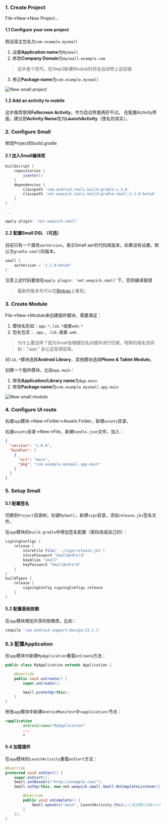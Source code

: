 ### 1. Create Project
File->New->New Project...

#### 1.1 Configure your new project

假设宿主包名为`com.example.mysmall`

1. 设置**Application name**为`MySmall`
2. 修改**Company Domain**为`mysmall.example.com`

  > 这步是个技巧，在Step3新建Module时将会自动带上该前缀
  
3. 修正**Package name**为`com.example.mysmall`

![New small project][anim-new-prj]

#### 1.2 Add an activity to mobile

这步推荐使用**Fullscreen Activity**，作为启动界面再好不过。
在配置Activity界面，建议把**Activity Name**改为**LaunchActivity**（使名符其实）。

### 2. Configure Small

修改Project的build.gradle

#### 2.1 加入Small编译库

```groovy
buildscript {
    repositories {
        jcenter()
    }
    dependencies {
        classpath 'com.android.tools.build:gradle:1.3.0'
        classpath 'net.wequick.tools.build:gradle-small:1.1.0-beta4'
    }
}

...

apply plugin: 'net.wequick.small'
```

#### 2.2 配置Small DSL （可选）

目前只有一个属性`aarVersion`，表示Small aar的代码库版本。如果没有设置，默认为`gradle-small`的版本。

```groovy
small {
    aarVersion = '1.1.0-beta9'
}
```

注意上述代码要放在`apply plugin: 'net.wequick.small'`下，否则编译报错

> 最新的版本号可以在[Bintray][bintray]上看到。

### 3. Create Module

File->New->Module来创建插件模块，需要满足：

1. 模块名形如：`app.*`, `lib.*`或者`web.*`
2. 包名包含：`.app.`, `.lib.`或者`.web.`

  > 为什么要这样？因为Small会根据包名对插件进行归类，特殊的域名空间如：“.app.” 会让这变得容易。

对`lib.*`模块选择**Android Library**，其他模块选择**Phone & Tablet Module**。

创建一个插件模块，比如`app.main`：

1. 修改**Application/Library name**为`App.main`
2. 修改**Package name**为`com.example.mysmall.app.main`

  ![New small module][anim-new-md]
  
### 4. Configure UI route

右键`app`模块->New->Folder->Assets Folder，新建`assets`目录，

右键`assets`目录->New->File，新建`bundle.json`文件，加入：

```json
{
  "version": "1.0.0",
  "bundles": [
    {
      "uri": "main",
      "pkg": "com.example.mysmall.app.main"
    }
  ]
}
```

### 5. Setup Small

#### 5.1 配置签名

切换到`Project`目录树，右键`MySmall`，新建`sign`目录，添加`release.jks`签名文件。

在`app`模块的`build.gradle`中增加签名配置（密码改成自己的）：

```groovy
signingConfigs {
    release {
        storeFile file('../sign/release.jks')
        storePassword "5mall@ndro!d"
        keyAlias "small"
        keyPassword "5mall@ndro!d"
    }
}
buildTypes {
    release {
        signingConfig signingConfigs.release
    }
}
```

#### 5.2 配置基础依赖

在`app`模块增加共享的依赖库，比如：

```groovy
compile 'com.android.support:design:23.1.1'
```

### 5.3 配置Application

在`app`模块中新建`MyApplication`重载`onCreate`方法：

```java
public class MyApplication extends Application {

    @Override
    public void onCreate() {
        super.onCreate();

        Small.preSetUp(this);
    }
}
```

修改`app`模块中新建`AndroidManifest`中`<application>`节点：
```xml
<application
        android:name="MyApplication"
        ...
        >
```

#### 5.4 加载插件

在`app`模块的`LaunchActivity`重载`onStart`方法：

```java
@Override
protected void onStart() {
    super.onStart();
    Small.setBaseUri("http://example.com/");
    Small.setUp(this, new net.wequick.small.Small.OnCompleteListener() {

        @Override
        public void onComplete() {
            Small.openUri("main", LaunchActivity.this);//启动默认的Activity，参考wiki中的UI route启动其他Activity
        }
    });
}
```

[anim-new-prj]: http://code.wequick.net/assets/anims/small-new-project.gif
[anim-new-md]: http://code.wequick.net/assets/anims/small-new-module.gif
[bintray]: https://bintray.com/galenlin/maven
